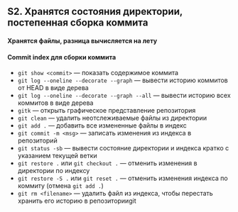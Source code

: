 ## S2. Хранятся состояния директории, постепенная сборка коммита
#### Хранятся файлы, разница вычисляется на лету
#### Commit index для сборки коммита
- `git show <commit>` — показать содержимое коммита
- `git log --oneline --decorate --graph` — вывести историю коммитов от HEAD в виде дерева
- `git log --oneline --decorate --graph --all` — вывести историю всех коммитов в виде дерева
- `gitk` — открыть графическое представление репозитория
- `git clean` — удалить неотслеживаемые файлы из директории
- `git add .` — добавить все измененные файлы в индекс
- `git commit -m <msg>` — записать изменения из индекса в репозиторий
- `git status -sb` — вывести состояние директории и индекса кратко с указанием текущей ветки
- `git restore .` или `git checkout .` — отменить изменения в директории по индексу
- `git restore -S .` или `git reset .` — отменить изменения индекса по коммиту (отмена `git add .`)
- `git rm <filename>` — удалить файл из индекса, чтобы перестать хранить его историю в репозиторииgit 
